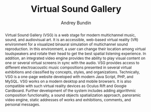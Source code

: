 --- 
  title: "Virtual Sound Gallery" 
  abstract: "Virtual Sound Gallery (VSG) is a web stage for modern multichannel music, sound, and audiovisual art. It is an accessible, web-based virtual reality (VR) environment for a visualized binaural simulation of multichannel sound reproduction. In this environment, a user can change their location among virtual loudspeakers and rotate their head to get the best spatial listening experience. In addition, an integrated video engine provides the ability to play visual content on one or several virtual screens in sync with the audio. VSG provides access to different electroacoustic music compositions presented in several virtual exhibitions and classified by concepts, styles, and organizations. Technically, VSG is a one-page website developed with modern Java Script, PHP, and MySQL. VSG works on a modern desktop and mobile browsers. It is also compatible with such virtual reality devices as Oculus Rift and Google Cardboard. Further development of the system includes adding algorithmic composition functionality, a sound objects spatialization approach, panoramic video engine, static addresses of works and exhibitions, comments, and personal messages." 
  address: "Atlanta, Georgia" 
  author: "Andrey Bundin" 
  booktitle: "Proceedings of the International Web Audio Conference" 
  editor: "Jason Freeman, Alexander Lerch, Matthew Paradis" 
  month: "Proceedings of the International Web Audio Conference"
  pages: "2016" 
  publisher: "Georgia Tech" 
  series: "WAC '16"
  type: "Artwork"  
  year: "2016" 
  id: "2016_EA_12" 
  tags: year2016 
  pdflink: /_data/papers/pdf/2016/2016_12.pdf
  ISSN: 2663-5844
---